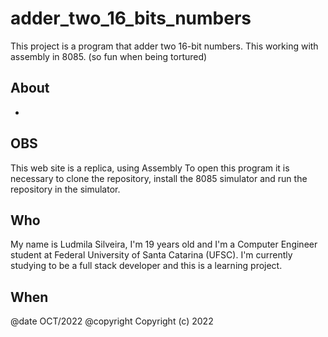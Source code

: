 # adder_two_16_bits_numbers

This project is a program that adder two 16-bit numbers. This working with assembly in 8085. (so fun when being tortured)

## About
 -

## OBS
This web site is a replica, using Assembly
To open this program it is necessary to clone the repository, install the 8085 simulator and run the repository in the simulator.

## Who
My name is Ludmila Silveira, I'm 19 years old and I'm a Computer Engineer student at Federal University of Santa Catarina (UFSC). I'm currently studying to be a full stack developer and this is a learning project.

## When 
@date OCT/2022
@copyright Copyright (c) 2022
